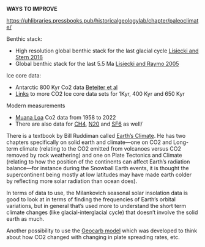 **WAYS TO IMPROVE**

https://uhlibraries.pressbooks.pub/historicalgeologylab/chapter/paleoclimate/

Benthic stack:
- High resolution global benthic stack for the last glacial cycle [Lisiecki and Stern 2016](https://agupubs.onlinelibrary.wiley.com/doi/full/10.1002/2016PA003002)
- Global benthic stack for the last 5.5 Ma [Lisiecki and Raymo 2005](https://www.ncei.noaa.gov/access/paleo-search/study/5847)

Ice core data:
- Antarctic 800 Kyr Co2 data [Beteiter et al](https://www.ncei.noaa.gov/access/paleo-search/study/17975)
- [Links](https://www.co2.earth/co2-ice-core-data) to more CO2 Ice core data sets for 1Kyr, 400 Kyr and 650 Kyr

Modern measurements
- [Muana Loa](https://gml.noaa.gov/ccgg/trends/data.html) Co2 data from 1958 to 2022
- There are also data for [CH4](https://gml.noaa.gov/ccgg/trends_ch4/), [N20](https://gml.noaa.gov/ccgg/trends_n2o/) and [SF6](https://gml.noaa.gov/ccgg/trends_sf6/) as well/


There is a textbook by Bill Ruddiman called [Earth’s Climate](https://www.macmillanlearning.com/college/us/product/Earths-Climate/p/1429255250?selected_tab=Contents). He has two chapters specifically on solid earth and climate—one on CO2 and Long-term climate (relating to the CO2 emitted from volcanoes versus CO2 removed by rock weathering) and one on Plate Tectonics and Climate (relating to how the position of the continents can affect Earth’s radiation balance—for instance during the Snowball Earth events, it is thought the supercontinent being mostly at low latitudes may have made earth colder by reflecting more solar radiation than ocean does).

In terms of data to use, the Milankovich seasonal solar insolation data is good to look at in terms of finding the frequencies of Earth’s orbital variations, but in general that’s used more to understand the short term climate changes (like glacial-interglacial cycle) that doesn’t involve the solid earth as much.

Another possibility to use the [Geocarb model](http://climatemodels.uchicago.edu/geocarb/geocarb.doc.html) which was developed to think about how CO2 changed with changing in plate spreading rates, etc. 